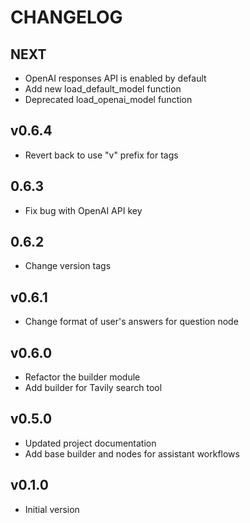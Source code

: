# CHANGELOG

## NEXT
* OpenAI responses API is enabled by default
* Add new load_default_model function
* Deprecated load_openai_model function

## v0.6.4
* Revert back to use "v" prefix for tags

## 0.6.3
* Fix bug with OpenAI API key

## 0.6.2
* Change version tags

## v0.6.1
* Change format of user's answers for question node

## v0.6.0
* Refactor the builder module
* Add builder for Tavily search tool

## v0.5.0
* Updated project documentation
* Add base builder and nodes for assistant workflows

## v0.1.0
* Initial version
